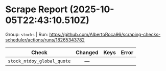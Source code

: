 # Scrape Report (2025-10-05T22:43:10.510Z)

Group: `stocks`  |  Run: https://github.com/AlbertoRoca96/scraping-checks-scheduler/actions/runs/18265343782

| Check | Changed | Keys | Error |
|---|:---:|:--|:--|
| `stock_ntdoy_global_quote` | — |  |  |
